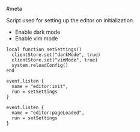 #meta

Script used for setting up the editor on initialization.

* Enable dark mode
* Enable vim mode

```space-lua
local function setSettings()
  clientStore.set("darkMode", true)
  clientStore.set("vimMode", true)
  system.reloadConfig()
end

event.listen {
  name = "editor:init",
  run = setSettings
}

event.listen {
  name = "editor:pageLoaded",
  run = setSettings
}
```
